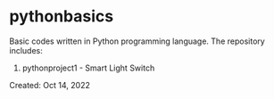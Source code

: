 # pythonbasics

Basic codes written in Python programming language. The repository includes:

1. pythonproject1 - Smart Light Switch

Created: Oct 14, 2022
